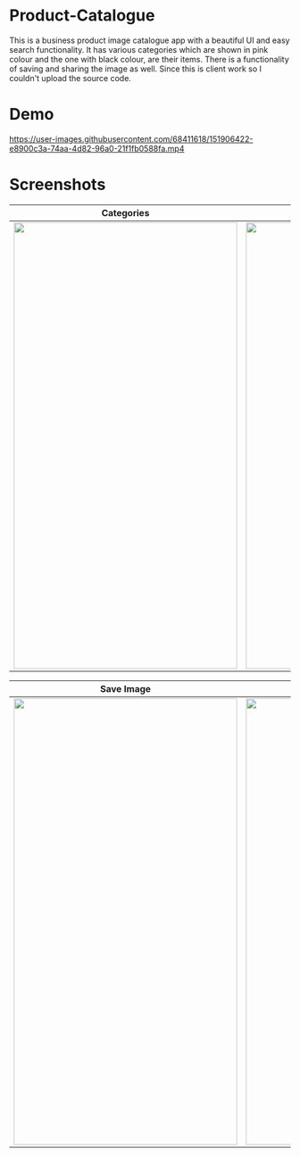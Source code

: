 # Product-Catalogue

This is a business product image catalogue app with a beautiful UI and easy search functionality. It has various categories which are shown in pink colour and the one with black colour, are their items. There is a functionality of saving and sharing the image as well. Since this is client work so I couldn't upload the source code.

# Demo

https://user-images.githubusercontent.com/68411618/151906422-e8900c3a-74aa-4d82-96a0-21f1fb0588fa.mp4

# Screenshots

Categories | Display
:-: | :-:
<img src="https://user-images.githubusercontent.com/68411618/151329741-f3ac60ce-f39e-4639-9117-36e9a093e704.jpg" width="400" height="800"/> | <img src="https://user-images.githubusercontent.com/68411618/151329771-b6d75e4b-4d2a-48a5-904e-50ead2fc72da.jpg" width="400" height="800"/> 

Save Image | Search
:-: | :-:
<img src="https://user-images.githubusercontent.com/68411618/151329781-41f0d574-196c-4a16-9475-d85107fdf251.jpg" width="400" height="800"/> | <img src="https://user-images.githubusercontent.com/68411618/151329785-6af94fd4-c1bd-4073-9d0a-6c4509132281.jpg" width="400" height="800"/> 
